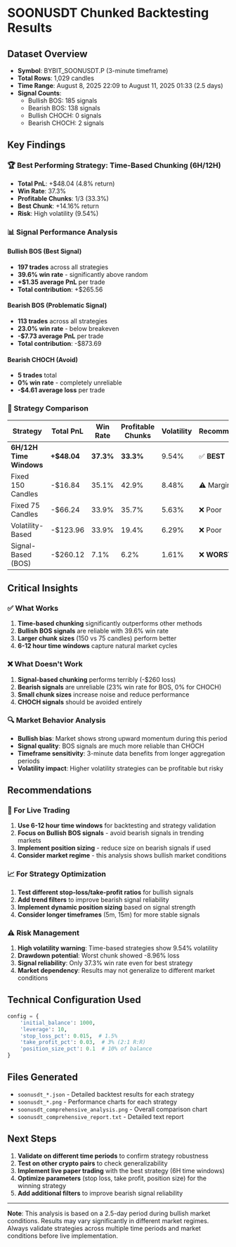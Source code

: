 # SOONUSDT Chunked Backtesting Results

## Dataset Overview
- **Symbol**: BYBIT_SOONUSDT.P (3-minute timeframe)
- **Total Rows**: 1,029 candles
- **Time Range**: August 8, 2025 22:09 to August 11, 2025 01:33 (2.5 days)
- **Signal Counts**:
  - Bullish BOS: 185 signals
  - Bearish BOS: 138 signals
  - Bullish CHOCH: 0 signals
  - Bearish CHOCH: 2 signals

## Key Findings

### 🏆 Best Performing Strategy: Time-Based Chunking (6H/12H)
- **Total PnL**: +$48.04 (4.8% return)
- **Win Rate**: 37.3%
- **Profitable Chunks**: 1/3 (33.3%)
- **Best Chunk**: +14.16% return
- **Risk**: High volatility (9.54%)

### 📊 Signal Performance Analysis

#### Bullish BOS (Best Signal)
- **197 trades** across all strategies
- **39.6% win rate** - significantly above random
- **+$1.35 average PnL** per trade
- **Total contribution**: +$265.56

#### Bearish BOS (Problematic Signal)
- **113 trades** across all strategies
- **23.0% win rate** - below breakeven
- **-$7.73 average PnL** per trade
- **Total contribution**: -$873.69

#### Bearish CHOCH (Avoid)
- **5 trades** total
- **0% win rate** - completely unreliable
- **-$4.61 average loss** per trade

### 🎯 Strategy Comparison

| Strategy | Total PnL | Win Rate | Profitable Chunks | Volatility | Recommendation |
|----------|-----------|----------|-------------------|------------|----------------|
| **6H/12H Time Windows** | **+$48.04** | **37.3%** | **33.3%** | 9.54% | ✅ **BEST** |
| Fixed 150 Candles | -$16.84 | 35.1% | 42.9% | 8.48% | ⚠️ Marginal |
| Fixed 75 Candles | -$66.24 | 33.9% | 35.7% | 5.63% | ❌ Poor |
| Volatility-Based | -$123.96 | 33.9% | 19.4% | 6.29% | ❌ Poor |
| Signal-Based (BOS) | -$260.12 | 7.1% | 6.2% | 1.61% | ❌ **WORST** |

## Critical Insights

### ✅ What Works
1. **Time-based chunking** significantly outperforms other methods
2. **Bullish BOS signals** are reliable with 39.6% win rate
3. **Larger chunk sizes** (150 vs 75 candles) perform better
4. **6-12 hour time windows** capture natural market cycles

### ❌ What Doesn't Work
1. **Signal-based chunking** performs terribly (-$260 loss)
2. **Bearish signals** are unreliable (23% win rate for BOS, 0% for CHOCH)
3. **Small chunk sizes** increase noise and reduce performance
4. **CHOCH signals** should be avoided entirely

### 🔍 Market Behavior Analysis
- **Bullish bias**: Market shows strong upward momentum during this period
- **Signal quality**: BOS signals are much more reliable than CHOCH
- **Timeframe sensitivity**: 3-minute data benefits from longer aggregation periods
- **Volatility impact**: Higher volatility strategies can be profitable but risky

## Recommendations

### 🚀 For Live Trading
1. **Use 6-12 hour time windows** for backtesting and strategy validation
2. **Focus on Bullish BOS signals** - avoid bearish signals in trending markets
3. **Implement position sizing** - reduce size on bearish signals if used
4. **Consider market regime** - this analysis shows bullish market conditions

### 📈 For Strategy Optimization
1. **Test different stop-loss/take-profit ratios** for bullish signals
2. **Add trend filters** to improve bearish signal reliability
3. **Implement dynamic position sizing** based on signal strength
4. **Consider longer timeframes** (5m, 15m) for more stable signals

### ⚠️ Risk Management
1. **High volatility warning**: Time-based strategies show 9.54% volatility
2. **Drawdown potential**: Worst chunk showed -8.96% loss
3. **Signal reliability**: Only 37.3% win rate even for best strategy
4. **Market dependency**: Results may not generalize to different market conditions

## Technical Configuration Used
```python
config = {
    'initial_balance': 1000,
    'leverage': 10,
    'stop_loss_pct': 0.015,  # 1.5%
    'take_profit_pct': 0.03,  # 3% (2:1 R:R)
    'position_size_pct': 0.1  # 10% of balance
}
```

## Files Generated
- `soonusdt_*.json` - Detailed backtest results for each strategy
- `soonusdt_*.png` - Performance charts for each strategy
- `soonusdt_comprehensive_analysis.png` - Overall comparison chart
- `soonusdt_comprehensive_report.txt` - Detailed text report

## Next Steps
1. **Validate on different time periods** to confirm strategy robustness
2. **Test on other crypto pairs** to check generalizability
3. **Implement live paper trading** with the best strategy (6H time windows)
4. **Optimize parameters** (stop loss, take profit, position size) for the winning strategy
5. **Add additional filters** to improve bearish signal reliability

---

**Note**: This analysis is based on a 2.5-day period during bullish market conditions. Results may vary significantly in different market regimes. Always validate strategies across multiple time periods and market conditions before live implementation.